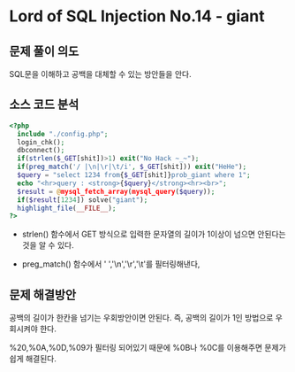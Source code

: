 # Lord of SQL Injection No.14 - giant

## 문제 풀이 의도

SQL문을 이해하고 공백을 대체할 수 있는 방안들을 안다.

## 소스 코드 분석
```php
<?php 
  include "./config.php"; 
  login_chk(); 
  dbconnect(); 
  if(strlen($_GET[shit])>1) exit("No Hack ~_~"); 
  if(preg_match('/ |\n|\r|\t/i', $_GET[shit])) exit("HeHe"); 
  $query = "select 1234 from{$_GET[shit]}prob_giant where 1"; 
  echo "<hr>query : <strong>{$query}</strong><hr><br>"; 
  $result = @mysql_fetch_array(mysql_query($query)); 
  if($result[1234]) solve("giant"); 
  highlight_file(__FILE__); 
?>
```

* strlen() 함수에서 GET 방식으로 입력한 문자열의 길이가 1이상이 넘으면 안된다는 것을 알 수 있다.

* preg_match() 함수에서 ' ','\n','\r','\t'를 필터링해낸다,

## 문제 해결방안

공백의 길이가 한칸을 넘기는 우회방안이면 안된다. 즉, 공백의 길이가 1인 방법으로 우회시켜야 한다.

%20,%0A,%0D,%09가 필터링 되어있기 때문에 %0B나 %0C를 이용해주면 문제가 쉽게 해결된다.